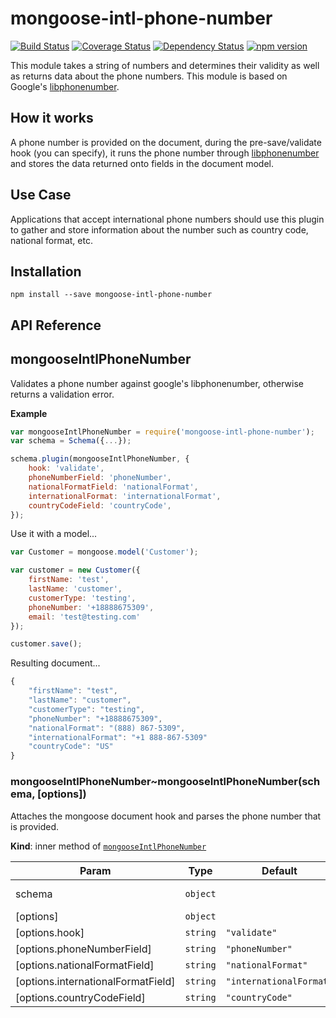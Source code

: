 mongoose-intl-phone-number
====================
[![Build Status](https://travis-ci.org/Dashride/mongoose-intl-phone-number.svg?branch=master)](https://travis-ci.org/Dashride/mongoose-intl-phone-number)
[![Coverage Status](https://coveralls.io/repos/Dashride/mongoose-intl-phone-number/badge.svg?branch=master&service=github)](https://coveralls.io/github/Dashride/mongoose-intl-phone-number?branch=master)
[![Dependency Status](https://david-dm.org/Dashride/mongoose-intl-phone-number.svg)](https://david-dm.org/Dashride/mongoose-intl-phone-number)
[![npm version](https://badge.fury.io/js/mongoose-intl-phone-number.svg)](http://badge.fury.io/js/mongoose-intl-phone-number)

This module takes a string of numbers and determines their validity as well as returns data about the phone numbers. This module is based on Google's [libphonenumber](https://github.com/mattbornski/libphonenumber).

## How it works
A phone number is provided on the document, during the pre-save/validate hook (you can specify), it runs the phone number through [libphonenumber](https://github.com/mattbornski/libphonenumber) and stores the data returned onto fields in the document model.

## Use Case
Applications that accept international phone numbers should use this plugin to gather and store information about the number such as country code, national format, etc.

## Installation

`npm install --save mongoose-intl-phone-number`

## API Reference
<a name="module_mongooseIntlPhoneNumber"></a>

## mongooseIntlPhoneNumber
Validates a phone number against google's libphonenumber, otherwise returns a validation error.

**Example**  
```js
var mongooseIntlPhoneNumber = require('mongoose-intl-phone-number');
var schema = Schema({...});

schema.plugin(mongooseIntlPhoneNumber, {
    hook: 'validate',
    phoneNumberField: 'phoneNumber',
    nationalFormatField: 'nationalFormat',
    internationalFormat: 'internationalFormat',
    countryCodeField: 'countryCode',
});
```
Use it with a model...
```js
var Customer = mongoose.model('Customer');

var customer = new Customer({
    firstName: 'test',
    lastName: 'customer',
    customerType: 'testing',
    phoneNumber: '+18888675309',
    email: 'test@testing.com'
});

customer.save();
```

Resulting document...
```js
{
    "firstName": "test",
    "lastName": "customer",
    "customerType": "testing",
    "phoneNumber": "+18888675309",
    "nationalFormat": "(888) 867-5309",
    "internationalFormat": "+1 888-867-5309"
    "countryCode": "US"
}
 ```
<a name="module_mongooseIntlPhoneNumber..mongooseIntlPhoneNumber"></a>

### mongooseIntlPhoneNumber~mongooseIntlPhoneNumber(schema, [options])
Attaches the mongoose document hook and parses the phone number that is provided.

**Kind**: inner method of <code>[mongooseIntlPhoneNumber](#module_mongooseIntlPhoneNumber)</code>  

| Param | Type | Default | Description |
| --- | --- | --- | --- |
| schema | <code>object</code> |  | Mongoose schema |
| [options] | <code>object</code> |  |  |
| [options.hook] | <code>string</code> | <code>&quot;validate&quot;</code> |  |
| [options.phoneNumberField] | <code>string</code> | <code>&quot;phoneNumber&quot;</code> |  |
| [options.nationalFormatField] | <code>string</code> | <code>&quot;nationalFormat&quot;</code> |  |
| [options.internationalFormatField] | <code>string</code> | <code>&quot;internationalFormat&quot;</code> |  |
| [options.countryCodeField] | <code>string</code> | <code>&quot;countryCode&quot;</code> |  |

